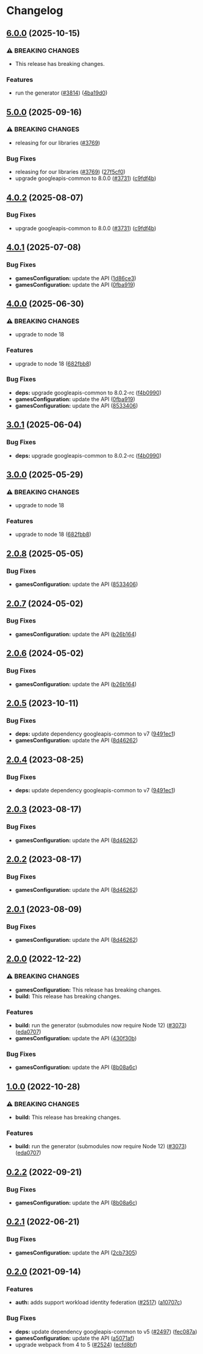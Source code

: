 # Changelog

## [6.0.0](https://github.com/googleapis/google-api-nodejs-client/compare/gamesconfiguration-v5.0.0...gamesconfiguration-v6.0.0) (2025-10-15)


### ⚠ BREAKING CHANGES

* This release has breaking changes.

### Features

* run the generator ([#3814](https://github.com/googleapis/google-api-nodejs-client/issues/3814)) ([4ba19d0](https://github.com/googleapis/google-api-nodejs-client/commit/4ba19d068b2b8deb28d773ebc6a3418f5e4a7162))

## [5.0.0](https://github.com/googleapis/google-api-nodejs-client/compare/gamesconfiguration-v4.0.1...gamesconfiguration-v5.0.0) (2025-09-16)


### ⚠ BREAKING CHANGES

* releasing for our libraries ([#3769](https://github.com/googleapis/google-api-nodejs-client/issues/3769))

### Bug Fixes

* releasing for our libraries ([#3769](https://github.com/googleapis/google-api-nodejs-client/issues/3769)) ([27f5cf0](https://github.com/googleapis/google-api-nodejs-client/commit/27f5cf0a0190a5e8e8bf970f7a7cf77c409f093e))
* upgrade googleapis-common to 8.0.0  ([#3731](https://github.com/googleapis/google-api-nodejs-client/issues/3731)) ([c9fdf4b](https://github.com/googleapis/google-api-nodejs-client/commit/c9fdf4b34d6c9bcf608eee35dd281d4680be9797))

## [4.0.2](https://github.com/googleapis/google-api-nodejs-client/compare/gamesconfiguration-v4.0.1...gamesconfiguration-v4.0.2) (2025-08-07)


### Bug Fixes

* upgrade googleapis-common to 8.0.0  ([#3731](https://github.com/googleapis/google-api-nodejs-client/issues/3731)) ([c9fdf4b](https://github.com/googleapis/google-api-nodejs-client/commit/c9fdf4b34d6c9bcf608eee35dd281d4680be9797))

## [4.0.1](https://github.com/googleapis/google-api-nodejs-client/compare/gamesconfiguration-v4.0.0...gamesconfiguration-v4.0.1) (2025-07-08)


### Bug Fixes

* **gamesConfiguration:** update the API ([1d86ce3](https://github.com/googleapis/google-api-nodejs-client/commit/1d86ce33e70f86d398e7ee357801877c7d448c79))
* **gamesConfiguration:** update the API ([0fba919](https://github.com/googleapis/google-api-nodejs-client/commit/0fba919bac44383ce3796319cc1010c6d31971f6))

## [4.0.0](https://github.com/googleapis/google-api-nodejs-client/compare/gamesconfiguration-v3.0.1...gamesconfiguration-v4.0.0) (2025-06-30)


### ⚠ BREAKING CHANGES

* upgrade to node 18

### Features

* upgrade to node 18 ([682fbb8](https://github.com/googleapis/google-api-nodejs-client/commit/682fbb869189ae92b3e9a194d37d0548af0c1f92))


### Bug Fixes

* **deps:** upgrade googleapis-common to 8.0.2-rc ([f4b0990](https://github.com/googleapis/google-api-nodejs-client/commit/f4b099071040cfbcfe4a2e7d487d45ee93b369e0))
* **gamesConfiguration:** update the API ([0fba919](https://github.com/googleapis/google-api-nodejs-client/commit/0fba919bac44383ce3796319cc1010c6d31971f6))
* **gamesConfiguration:** update the API ([8533406](https://github.com/googleapis/google-api-nodejs-client/commit/8533406a7511cbef6bc03edf3163fafa511bff8a))

## [3.0.1](https://github.com/googleapis/google-api-nodejs-client/compare/gamesconfiguration-v3.0.0...gamesconfiguration-v3.0.1) (2025-06-04)


### Bug Fixes

* **deps:** upgrade googleapis-common to 8.0.2-rc ([f4b0990](https://github.com/googleapis/google-api-nodejs-client/commit/f4b099071040cfbcfe4a2e7d487d45ee93b369e0))

## [3.0.0](https://github.com/googleapis/google-api-nodejs-client/compare/gamesconfiguration-v2.0.8...gamesconfiguration-v3.0.0) (2025-05-29)


### ⚠ BREAKING CHANGES

* upgrade to node 18

### Features

* upgrade to node 18 ([682fbb8](https://github.com/googleapis/google-api-nodejs-client/commit/682fbb869189ae92b3e9a194d37d0548af0c1f92))

## [2.0.8](https://github.com/googleapis/google-api-nodejs-client/compare/gamesconfiguration-v2.0.7...gamesconfiguration-v2.0.8) (2025-05-05)


### Bug Fixes

* **gamesConfiguration:** update the API ([8533406](https://github.com/googleapis/google-api-nodejs-client/commit/8533406a7511cbef6bc03edf3163fafa511bff8a))

## [2.0.7](https://github.com/googleapis/google-api-nodejs-client/compare/gamesconfiguration-v2.0.6...gamesconfiguration-v2.0.7) (2024-05-02)


### Bug Fixes

* **gamesConfiguration:** update the API ([b26b164](https://github.com/googleapis/google-api-nodejs-client/commit/b26b16406b25d2cc66aeb21bbb4eb7d366c4f6ac))

## [2.0.6](https://github.com/googleapis/google-api-nodejs-client/compare/gamesconfiguration-v2.0.5...gamesconfiguration-v2.0.6) (2024-05-02)


### Bug Fixes

* **gamesConfiguration:** update the API ([b26b164](https://github.com/googleapis/google-api-nodejs-client/commit/b26b16406b25d2cc66aeb21bbb4eb7d366c4f6ac))

## [2.0.5](https://github.com/googleapis/google-api-nodejs-client/compare/gamesconfiguration-v2.0.4...gamesconfiguration-v2.0.5) (2023-10-11)


### Bug Fixes

* **deps:** update dependency googleapis-common to v7 ([9491ec1](https://github.com/googleapis/google-api-nodejs-client/commit/9491ec1cdc3c413e7d73edcfcd59cf5c28a7c855))
* **gamesConfiguration:** update the API ([8d46262](https://github.com/googleapis/google-api-nodejs-client/commit/8d46262831067f3447666f6a714cf0c7495f5e30))

## [2.0.4](https://github.com/googleapis/google-api-nodejs-client/compare/gamesconfiguration-v2.0.3...gamesconfiguration-v2.0.4) (2023-08-25)


### Bug Fixes

* **deps:** update dependency googleapis-common to v7 ([9491ec1](https://github.com/googleapis/google-api-nodejs-client/commit/9491ec1cdc3c413e7d73edcfcd59cf5c28a7c855))

## [2.0.3](https://github.com/googleapis/google-api-nodejs-client/compare/gamesconfiguration-v2.0.2...gamesconfiguration-v2.0.3) (2023-08-17)


### Bug Fixes

* **gamesConfiguration:** update the API ([8d46262](https://github.com/googleapis/google-api-nodejs-client/commit/8d46262831067f3447666f6a714cf0c7495f5e30))

## [2.0.2](https://github.com/googleapis/google-api-nodejs-client/compare/gamesconfiguration-v2.0.1...gamesconfiguration-v2.0.2) (2023-08-17)


### Bug Fixes

* **gamesConfiguration:** update the API ([8d46262](https://github.com/googleapis/google-api-nodejs-client/commit/8d46262831067f3447666f6a714cf0c7495f5e30))

## [2.0.1](https://github.com/googleapis/google-api-nodejs-client/compare/gamesconfiguration-v2.0.0...gamesconfiguration-v2.0.1) (2023-08-09)


### Bug Fixes

* **gamesConfiguration:** update the API ([8d46262](https://github.com/googleapis/google-api-nodejs-client/commit/8d46262831067f3447666f6a714cf0c7495f5e30))

## [2.0.0](https://github.com/googleapis/google-api-nodejs-client/compare/gamesconfiguration-v1.0.0...gamesconfiguration-v2.0.0) (2022-12-22)


### ⚠ BREAKING CHANGES

* **gamesConfiguration:** This release has breaking changes.
* **build:** This release has breaking changes.

### Features

* **build:** run the generator (submodules now require Node 12) ([#3073](https://github.com/googleapis/google-api-nodejs-client/issues/3073)) ([eda0707](https://github.com/googleapis/google-api-nodejs-client/commit/eda07079dadab46a80b6f9ede618f4f43030169e))
* **gamesConfiguration:** update the API ([430f30b](https://github.com/googleapis/google-api-nodejs-client/commit/430f30b4bfb0d8797572a38ff78c4b7dee910417))


### Bug Fixes

* **gamesConfiguration:** update the API ([8b08a6c](https://github.com/googleapis/google-api-nodejs-client/commit/8b08a6cb46b01d44e6716b69c41df0e8cae71bd5))

## [1.0.0](https://github.com/googleapis/google-api-nodejs-client/compare/gamesConfiguration-v0.2.2...gamesConfiguration-v1.0.0) (2022-10-28)


### ⚠ BREAKING CHANGES

* **build:** This release has breaking changes.

### Features

* **build:** run the generator (submodules now require Node 12) ([#3073](https://github.com/googleapis/google-api-nodejs-client/issues/3073)) ([eda0707](https://github.com/googleapis/google-api-nodejs-client/commit/eda07079dadab46a80b6f9ede618f4f43030169e))

## [0.2.2](https://github.com/googleapis/google-api-nodejs-client/compare/gamesConfiguration-v0.2.1...gamesConfiguration-v0.2.2) (2022-09-21)


### Bug Fixes

* **gamesConfiguration:** update the API ([8b08a6c](https://github.com/googleapis/google-api-nodejs-client/commit/8b08a6cb46b01d44e6716b69c41df0e8cae71bd5))

## [0.2.1](https://github.com/googleapis/google-api-nodejs-client/compare/gamesConfiguration-v0.2.0...gamesConfiguration-v0.2.1) (2022-06-21)


### Bug Fixes

* **gamesConfiguration:** update the API ([2cb7305](https://github.com/googleapis/google-api-nodejs-client/commit/2cb73054dfffdbf458db2f325fcd33205f6b3201))

## [0.2.0](https://www.github.com/googleapis/google-api-nodejs-client/compare/gamesConfiguration-v0.1.0...gamesConfiguration-v0.2.0) (2021-09-14)


### Features

* **auth:** adds support workload identity federation ([#2517](https://www.github.com/googleapis/google-api-nodejs-client/issues/2517)) ([a10707c](https://www.github.com/googleapis/google-api-nodejs-client/commit/a10707c477759e7c9ef6360a2fe800856fb600c1))


### Bug Fixes

* **deps:** update dependency googleapis-common to v5 ([#2497](https://www.github.com/googleapis/google-api-nodejs-client/issues/2497)) ([fec087a](https://www.github.com/googleapis/google-api-nodejs-client/commit/fec087abcf3d994dd41c3ffa0a0c12b1f9f09dae))
* **gamesConfiguration:** update the API ([a5071af](https://www.github.com/googleapis/google-api-nodejs-client/commit/a5071af90cafd8584521d61a86201cc4b481fa54))
* upgrade webpack from 4 to 5  ([#2524](https://www.github.com/googleapis/google-api-nodejs-client/issues/2524)) ([ecfd8bf](https://www.github.com/googleapis/google-api-nodejs-client/commit/ecfd8bfcd06e1beabff7ec9a8c4000222379eb8d))

